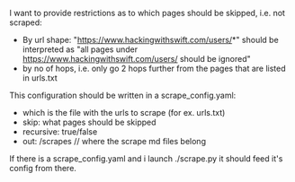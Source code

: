 I want to provide restrictions as to which pages should be skipped, i.e. not scraped:

* By url shape: "https://www.hackingwithswift.com/users/*" should be interpreted as "all pages under https://www.hackingwithswift.com/users/ should be ignored"
* by no of hops, i.e. only go 2 hops further from the pages that are listed in urls.txt

This configuration should be written in a scrape_config.yaml:
* which is the file with the urls to scrape (for ex. urls.txt)
* skip: what pages should be skipped
* recursive: true/false
* out: /scrapes // where the scrape md files belong

If there is a scrape_config.yaml and i launch ./scrape.py it should feed it's config from there.